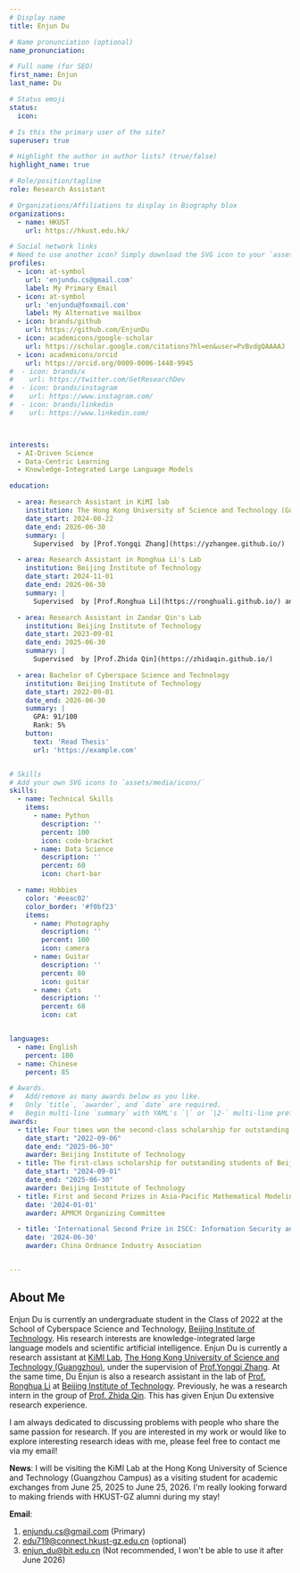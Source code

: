 ```yaml
---
# Display name
title: Enjun Du

# Name pronunciation (optional)
name_pronunciation: 

# Full name (for SEO)
first_name: Enjun
last_name: Du

# Status emoji
status:
  icon: 

# Is this the primary user of the site?
superuser: true

# Highlight the author in author lists? (true/false)
highlight_name: true

# Role/position/tagline
role: Research Assistant

# Organizations/Affiliations to display in Biography blox
organizations:
  - name: HKUST
    url: https://hkust.edu.hk/

# Social network links
# Need to use another icon? Simply download the SVG icon to your `assets/media/icons/` folder.
profiles:
  - icon: at-symbol
    url: 'enjundu.cs@gmail.com'
    label: My Primary Email
  - icon: at-symbol
    url: 'enjundu@foxmail.com'
    label: My Alternative mailbox
  - icon: brands/github
    url: https://github.com/EnjunDu
  - icon: academicons/google-scholar
    url: https://scholar.google.com/citations?hl=en&user=PvBvdgQAAAAJ
  - icon: academicons/orcid
    url: https://orcid.org/0009-0006-1448-9945
#  - icon: brands/x
#    url: https://twitter.com/GetResearchDev
#  - icon: brands/instagram
#    url: https://www.instagram.com/
#  - icon: brands/linkedin
#    url: https://www.linkedin.com/



interests:
  - AI-Driven Science
  - Data-Centric Learning
  - Knowledge-Integrated Large Language Models

education:

  - area: Research Assistant in KiMI lab
    institution: The Hong Kong University of Science and Technology (Guangzhou)
    date_start: 2024-08-22
    date_end: 2026-06-30
    summary: |
      Supervised  by [Prof.Yongqi Zhang](https://yzhangee.github.io/)

  - area: Research Assistant in Ronghua Li's Lab
    institution: Beijing Institute of Technology
    date_start: 2024-11-01
    date_end: 2026-06-30
    summary: |
      Supervised  by [Prof.Ronghua Li](https://ronghuali.github.io/) and [Dr.Xunkai Li](https://xkli-allen.github.io/)

  - area: Research Assistant in Zandar Qin's Lab
    institution: Beijing Institute of Technology
    date_start: 2023-09-01
    date_end: 2025-06-30
    summary: |
      Supervised  by [Prof.Zhida Qin](https://zhidaqin.github.io/)

  - area: Bachelor of Cyberspace Science and Technology
    institution: Beijing Institute of Technology
    date_start: 2022-09-01
    date_end: 2026-06-30
    summary: |
      GPA: 91/100
      Rank: 5%
    button:
      text: 'Read Thesis'
      url: 'https://example.com'


# Skills
# Add your own SVG icons to `assets/media/icons/`
skills:
  - name: Technical Skills
    items:
      - name: Python
        description: ''
        percent: 100
        icon: code-bracket
      - name: Data Science
        description: ''
        percent: 60
        icon: chart-bar

  - name: Hobbies
    color: '#eeac02'
    color_border: '#f0bf23'
    items:
      - name: Photography
        description: ''
        percent: 100
        icon: camera
      - name: Guitar
        description: ''
        percent: 80
        icon: guitar
      - name: Cats
        description: ''
        percent: 60
        icon: cat


languages:
  - name: English
    percent: 100
  - name: Chinese
    percent: 85

# Awards.
#   Add/remove as many awards below as you like.
#   Only `title`, `awarder`, and `date` are required.
#   Begin multi-line `summary` with YAML's `|` or `|2-` multi-line prefix and indent 2 spaces below.
awards:
  - title: Four times won the second-class scholarship for outstanding students of Beijing Institute of Technology
    date_start: "2022-09-06"
    date_end: "2025-06-30"
    awarder: Beijing Institute of Technology
  - title: The first-class scholarship for outstanding students of Beijing Institute of Technology
    date_start: "2024-09-01"
    date_end: "2025-06-30"
    awarder: Beijing Institute of Technology
  - title: First and Second Prizes in Asia-Pacific Mathematical Modeling International
    date: '2024-01-01'
    awarder: APMCM Organizing Committee

  - title: 'International Second Prize in ISCC: Information Security and Countermeasures Contest'
    date: '2024-06-30'
    awarder: China Ordnance Industry Association


---
```



## About Me

Enjun Du is currently an undergraduate student in the Class of 2022 at the School of Cyberspace Science and Technology, [Beijing Institute of Technology](https://english.bit.edu.cn/). His research interests are knowledge-integrated large language models and scientific artificial intelligence. Enjun Du is currently a research assistant at [KiMI Lab](https://yzhangee.github.io/group), [The Hong Kong University of Science and Technology (Guangzhou)](https://www.hkust-gz.edu.cn/), under the supervision of [Prof.Yongqi Zhang](https://yzhangee.github.io/).  At the same time, Du Enjun is also a research assistant in the lab of [Prof. Ronghua Li](https://ronghuali.github.io/) at [Beijing Institute of Technology](https://www.bit.edu.cn/). Previously, he was a research intern in the group of [Prof. Zhida Qin](https://zhidaqin.github.io/). This has given Enjun Du extensive research experience. 

I am always dedicated to discussing problems with people who share the same passion for research. If you are interested in my work or would like to explore interesting research ideas with me, please feel free to contact me via my email!

**News**: I will be visiting the KiMI Lab at the Hong Kong University of Science and Technology (Guangzhou Campus) as a visiting student for academic exchanges from June 25, 2025 to June 25, 2026. I'm really looking forward to making friends with HKUST-GZ alumni during my stay!

**Email**:

1. enjundu.cs@gmail.com (Primary)
2. edu719@connect.hkust-gz.edu.cn (optional)
3. enjun_du@bit.edu.cn (Not recommended, I won't be able to use it after June 2026)

<div style="margin-top: 20px; width: 420px; margin-left: auto; margin-right: auto;"> <script type="text/javascript" id="clustrmaps" src="//cdn.clustrmaps.com/map_v2.js?cl=ffffff&w=a&t=tt&d=YqwrAieXupfwKmvDXnKDnNcDSS8tO8YEqekLvXM-EV0&co=2d78ad&ct=ffffff&cmo=3acc3a&cmn=ff5353"></script> </div>
